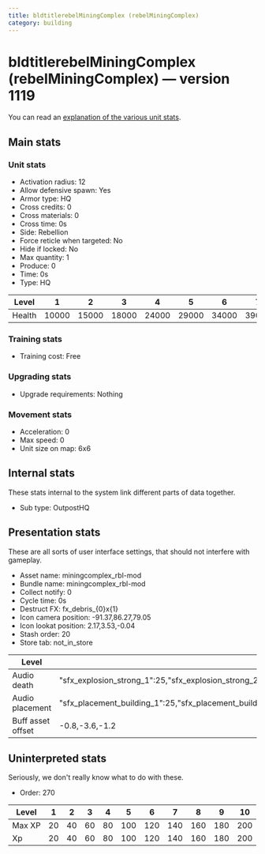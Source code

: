 ```yaml
---
title: bldtitlerebelMiningComplex (rebelMiningComplex)
category: building
---
```


# bldtitlerebelMiningComplex (rebelMiningComplex) — version 1119

You can read an [explanation  of the various unit stats](unitexplained.md).

## Main stats

### Unit stats

  * Activation radius: 12
  * Allow defensive spawn: Yes
  * Armor type: HQ
  * Cross credits: 0
  * Cross materials: 0
  * Cross time: 0s
  * Side: Rebellion
  * Force reticle when targeted: No
  * Hide if locked: No
  * Max quantity: 1
  * Produce: 0
  * Time: 0s
  * Type: HQ

|Level |1    |2    |3    |4    |5    |6    |7    |8    |9    |10   |
|------|-----|-----|-----|-----|-----|-----|-----|-----|-----|-----|
|Health|10000|15000|18000|24000|29000|34000|39000|44000|49000|54000|


### Training stats

  * Training cost: Free

### Upgrading stats

  * Upgrade requirements: Nothing

### Movement stats

  * Acceleration: 0
  * Max speed: 0
  * Unit size on map: 6x6

## Internal stats

These stats internal to the system link different parts of data together.

  * Sub type: OutpostHQ

## Presentation stats

These are all sorts of user interface settings, that should not interfere with gameplay.

  * Asset name: miningcomplex_rbl-mod
  * Bundle name: miningcomplex_rbl-mod
  * Collect notify: 0
  * Cycle time: 0s
  * Destruct FX: fx_debris_{0}x{1}
  * Icon camera position: -91.37,86.27,79.05
  * Icon lookat position: 2.17,3.53,-0.04
  * Stash order: 20
  * Store tab: not_in_store

|Level            |1                                                                                                                      |2                                                                                                                      |3                                                                                                                      |4                                                                                                                      |5                                                                                                                      |6                                                                                                                       |7                                                                                                                       |8                                                                                                                       |9                                                                                                                       |10                                                                                                                      |
|-----------------|-----------------------------------------------------------------------------------------------------------------------|-----------------------------------------------------------------------------------------------------------------------|-----------------------------------------------------------------------------------------------------------------------|-----------------------------------------------------------------------------------------------------------------------|-----------------------------------------------------------------------------------------------------------------------|------------------------------------------------------------------------------------------------------------------------|------------------------------------------------------------------------------------------------------------------------|------------------------------------------------------------------------------------------------------------------------|------------------------------------------------------------------------------------------------------------------------|------------------------------------------------------------------------------------------------------------------------|
|Audio death      |"sfx_explosion_strong_1":25,"sfx_explosion_strong_2":25,"sfx_explosion_strong_3":25,"sfx_explosion_strong_4":95        |"sfx_explosion_strong_1":25,"sfx_explosion_strong_2":25,"sfx_explosion_strong_3":25,"sfx_explosion_strong_4":96        |"sfx_explosion_strong_1":25,"sfx_explosion_strong_2":25,"sfx_explosion_strong_3":25,"sfx_explosion_strong_4":97        |"sfx_explosion_strong_1":25,"sfx_explosion_strong_2":25,"sfx_explosion_strong_3":25,"sfx_explosion_strong_4":98        |"sfx_explosion_strong_1":25,"sfx_explosion_strong_2":25,"sfx_explosion_strong_3":25,"sfx_explosion_strong_4":99        |"sfx_explosion_strong_1":25,"sfx_explosion_strong_2":25,"sfx_explosion_strong_3":25,"sfx_explosion_strong_4":100        |"sfx_explosion_strong_1":25,"sfx_explosion_strong_2":25,"sfx_explosion_strong_3":25,"sfx_explosion_strong_4":101        |"sfx_explosion_strong_1":25,"sfx_explosion_strong_2":25,"sfx_explosion_strong_3":25,"sfx_explosion_strong_4":102        |"sfx_explosion_strong_1":25,"sfx_explosion_strong_2":25,"sfx_explosion_strong_3":25,"sfx_explosion_strong_4":103        |"sfx_explosion_strong_1":25,"sfx_explosion_strong_2":25,"sfx_explosion_strong_3":25,"sfx_explosion_strong_4":104        |
|Audio placement  |"sfx_placement_building_1":25,"sfx_placement_building_2":25,"sfx_placement_building_3":25,"sfx_placement_building_4":95|"sfx_placement_building_1":25,"sfx_placement_building_2":25,"sfx_placement_building_3":25,"sfx_placement_building_4":96|"sfx_placement_building_1":25,"sfx_placement_building_2":25,"sfx_placement_building_3":25,"sfx_placement_building_4":97|"sfx_placement_building_1":25,"sfx_placement_building_2":25,"sfx_placement_building_3":25,"sfx_placement_building_4":98|"sfx_placement_building_1":25,"sfx_placement_building_2":25,"sfx_placement_building_3":25,"sfx_placement_building_4":99|"sfx_placement_building_1":25,"sfx_placement_building_2":25,"sfx_placement_building_3":25,"sfx_placement_building_4":100|"sfx_placement_building_1":25,"sfx_placement_building_2":25,"sfx_placement_building_3":25,"sfx_placement_building_4":101|"sfx_placement_building_1":25,"sfx_placement_building_2":25,"sfx_placement_building_3":25,"sfx_placement_building_4":102|"sfx_placement_building_1":25,"sfx_placement_building_2":25,"sfx_placement_building_3":25,"sfx_placement_building_4":103|"sfx_placement_building_1":25,"sfx_placement_building_2":25,"sfx_placement_building_3":25,"sfx_placement_building_4":104|
|Buff asset offset|-0.8,-3.6,-1.2                                                                                                         |-0.8,-3.6,-1.2                                                                                                         |-0.8,-3.6,-1.2                                                                                                         |-1,-3.6,-1.6                                                                                                           |-1.6,-2.4,-1.6                                                                                                         |-1.6,-2.4,-1.6                                                                                                          |-2,-2.2,-2                                                                                                              |-2.6,-1.8,-2.6                                                                                                          |-2.6,-1.8,-2.6                                                                                                          |-2.6,-1.8,-2.6                                                                                                          |


## Uninterpreted stats

Seriously, we don't really know what to do with these.

  * Order: 270

|Level |1 |2 |3 |4 |5  |6  |7  |8  |9  |10 |
|------|--|--|--|--|---|---|---|---|---|---|
|Max XP|20|40|60|80|100|120|140|160|180|200|
|Xp    |20|40|60|80|100|120|140|160|180|200|


